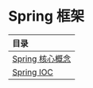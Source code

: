 # Spring 框架

| 目录 |
| :---------------------------------------------- |
| [Spring 核心概念](./SpringBasicConcept.md) |
| [Spring IOC](./SpringIOC.md)
